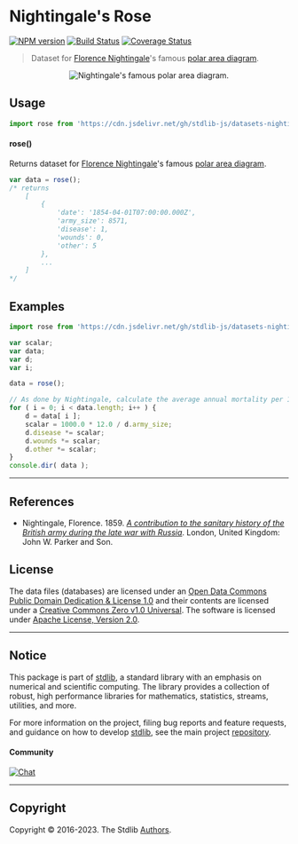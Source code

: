 <!--

@license Apache-2.0

Copyright (c) 2018 The Stdlib Authors.

Licensed under the Apache License, Version 2.0 (the "License");
you may not use this file except in compliance with the License.
You may obtain a copy of the License at

   http://www.apache.org/licenses/LICENSE-2.0

Unless required by applicable law or agreed to in writing, software
distributed under the License is distributed on an "AS IS" BASIS,
WITHOUT WARRANTIES OR CONDITIONS OF ANY KIND, either express or implied.
See the License for the specific language governing permissions and
limitations under the License.

-->

# Nightingale's Rose

[![NPM version][npm-image]][npm-url] [![Build Status][test-image]][test-url] [![Coverage Status][coverage-image]][coverage-url] <!-- [![dependencies][dependencies-image]][dependencies-url] -->

> Dataset for [Florence Nightingale][nightingale]'s famous [polar area diagram][polar-area-diagram].

<section class="intro">

<!-- <image class="image" align="center" alt="Nightingale's famous polar area diagram."> -->

<div class="image" align="center">
    <img src="https://cdn.jsdelivr.net/gh/stdlib-js/stdlib@aeef456ddeeb9af2a4d17f11cb0e002fa5e535d6/lib/node_modules/%40stdlib/datasets/nightingales-rose/docs/img/charts.png" alt="Nightingale's famous polar area diagram.">
    <br>
</div>

<!-- </image> -->

</section>

<!-- /.intro -->



<section class="usage">

## Usage

```javascript
import rose from 'https://cdn.jsdelivr.net/gh/stdlib-js/datasets-nightingales-rose@deno/mod.js';
```

#### rose()

Returns dataset for [Florence Nightingale][nightingale]'s famous [polar area diagram][polar-area-diagram].

```javascript
var data = rose();
/* returns
    [
        {
            'date': '1854-04-01T07:00:00.000Z',
            'army_size': 8571,
            'disease': 1,
            'wounds': 0,
            'other': 5
        },
        ...
    ]
*/
```

</section>

<!-- /.usage -->

<section class="examples">

## Examples

<!-- eslint no-undef: "error" -->

```javascript
import rose from 'https://cdn.jsdelivr.net/gh/stdlib-js/datasets-nightingales-rose@deno/mod.js';

var scalar;
var data;
var d;
var i;

data = rose();

// As done by Nightingale, calculate the average annual mortality per 1000 for each cause. See http://understandinguncertainty.org/node/214.
for ( i = 0; i < data.length; i++ ) {
    d = data[ i ];
    scalar = 1000.0 * 12.0 / d.army_size;
    d.disease *= scalar;
    d.wounds *= scalar;
    d.other *= scalar;
}
console.dir( data );
```

</section>

<!-- /.examples -->



* * *

<section class="references">

## References

-   Nightingale, Florence. 1859. [_A contribution to the sanitary history of the British army during the late war with Russia_][@nightingale:1859a]. London, United Kingdom: John W. Parker and Son. 

</section>

<!-- /.references -->

<!-- <license> -->

## License

The data files (databases) are licensed under an [Open Data Commons Public Domain Dedication & License 1.0][pddl-1.0] and their contents are licensed under a [Creative Commons Zero v1.0 Universal][cc0]. The software is licensed under [Apache License, Version 2.0][apache-license].

<!-- </license> -->

<!-- Section for related `stdlib` packages. Do not manually edit this section, as it is automatically populated. -->

<section class="related">

</section>

<!-- /.related -->

<!-- Section for all links. Make sure to keep an empty line after the `section` element and another before the `/section` close. -->


<section class="main-repo" >

* * *

## Notice

This package is part of [stdlib][stdlib], a standard library with an emphasis on numerical and scientific computing. The library provides a collection of robust, high performance libraries for mathematics, statistics, streams, utilities, and more.

For more information on the project, filing bug reports and feature requests, and guidance on how to develop [stdlib][stdlib], see the main project [repository][stdlib].

#### Community

[![Chat][chat-image]][chat-url]

---

## Copyright

Copyright &copy; 2016-2023. The Stdlib [Authors][stdlib-authors].

</section>

<!-- /.stdlib -->

<!-- Section for all links. Make sure to keep an empty line after the `section` element and another before the `/section` close. -->

<section class="links">

[npm-image]: http://img.shields.io/npm/v/@stdlib/datasets-nightingales-rose.svg
[npm-url]: https://npmjs.org/package/@stdlib/datasets-nightingales-rose

[test-image]: https://github.com/stdlib-js/datasets-nightingales-rose/actions/workflows/test.yml/badge.svg?branch=main
[test-url]: https://github.com/stdlib-js/datasets-nightingales-rose/actions/workflows/test.yml?query=branch:main

[coverage-image]: https://img.shields.io/codecov/c/github/stdlib-js/datasets-nightingales-rose/main.svg
[coverage-url]: https://codecov.io/github/stdlib-js/datasets-nightingales-rose?branch=main

<!--

[dependencies-image]: https://img.shields.io/david/stdlib-js/datasets-nightingales-rose.svg
[dependencies-url]: https://david-dm.org/stdlib-js/datasets-nightingales-rose/main

-->

[chat-image]: https://img.shields.io/gitter/room/stdlib-js/stdlib.svg
[chat-url]: https://app.gitter.im/#/room/#stdlib-js_stdlib:gitter.im

[stdlib]: https://github.com/stdlib-js/stdlib

[stdlib-authors]: https://github.com/stdlib-js/stdlib/graphs/contributors

[cli-section]: https://github.com/stdlib-js/datasets-nightingales-rose#cli
[cli-url]: https://github.com/stdlib-js/datasets-nightingales-rose/tree/cli
[@stdlib/datasets-nightingales-rose]: https://github.com/stdlib-js/datasets-nightingales-rose/tree/main

[umd]: https://github.com/umdjs/umd
[es-module]: https://developer.mozilla.org/en-US/docs/Web/JavaScript/Guide/Modules

[deno-url]: https://github.com/stdlib-js/datasets-nightingales-rose/tree/deno
[umd-url]: https://github.com/stdlib-js/datasets-nightingales-rose/tree/umd
[esm-url]: https://github.com/stdlib-js/datasets-nightingales-rose/tree/esm
[branches-url]: https://github.com/stdlib-js/datasets-nightingales-rose/blob/main/branches.md

[nightingale]: https://en.wikipedia.org/wiki/Florence_Nightingale

[polar-area-diagram]: https://en.wikipedia.org/wiki/Polar_area_diagram

[@nightingale:1859a]: https://curiosity.lib.harvard.edu/contagion/catalog/36-990101646750203941

[csv]: https://tools.ietf.org/html/rfc4180

[ndjson]: http://specs.frictionlessdata.io/ndjson/

[pddl-1.0]: http://opendatacommons.org/licenses/pddl/1.0/

[cc0]: https://creativecommons.org/publicdomain/zero/1.0

[apache-license]: https://www.apache.org/licenses/LICENSE-2.0

</section>

<!-- /.links -->
